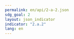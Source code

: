 ```yaml
---
permalink: en/api/2-a-2.json
sdg_goal: 2
layout: json_indicator
indicator: "2.a.2"
lang: en
---
```

